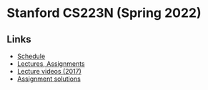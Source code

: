 
# Stanford CS223N (Spring 2022)

## Links

- [Schedule](http://cs231n.stanford.edu/schedule.html)
- [Lectures, Assignments](https://cs231n.github.io/)
- [Lecture videos (2017)](https://www.youtube.com/playlist?list=PLSVEhWrZWDHQTBmWZufjxpw3s8sveJtnJ)
- [Assignment solutions](https://github.com/yjb6/CS231n-2022/)